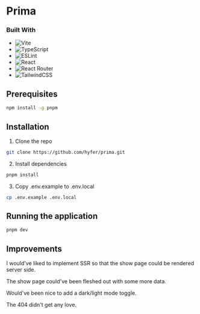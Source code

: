# Prima

### Built With

- ![Vite](https://img.shields.io/badge/vite-%23646CFF.svg?style=for-the-badge&logo=vite&logoColor=white)
- ![TypeScript](https://img.shields.io/badge/typescript-%23007ACC.svg?style=for-the-badge&logo=typescript&logoColor=white)
- ![ESLint](https://img.shields.io/badge/ESLint-4B3263?style=for-the-badge&logo=eslint&logoColor=white)
- ![React](https://img.shields.io/badge/react-%2320232a.svg?style=for-the-badge&logo=react&logoColor=%2361DAFB)
- ![React Router](https://img.shields.io/badge/React_Router-CA4245?style=for-the-badge&logo=react-router&logoColor=white)
- ![TailwindCSS](https://img.shields.io/badge/tailwindcss-%2338B2AC.svg?style=for-the-badge&logo=tailwind-css&logoColor=white)

## Prerequisites

```sh
npm install -g pnpm
```

## Installation

1. Clone the repo

```sh
git clone https://github.com/hyfer/prima.git
```

2. Install dependencies

```sh
pnpm install
```

3. Copy .env.example to .env.local

```sh
cp .env.example .env.local
```

## Running the application

```sh
pnpm dev
```

## Improvements

I would've liked to implement SSR so that the show page could be rendered server side.

The show page could've been fleshed out with some more data.

Would've been nice to add a dark/light mode toggle.

The 404 didn't get any love.
